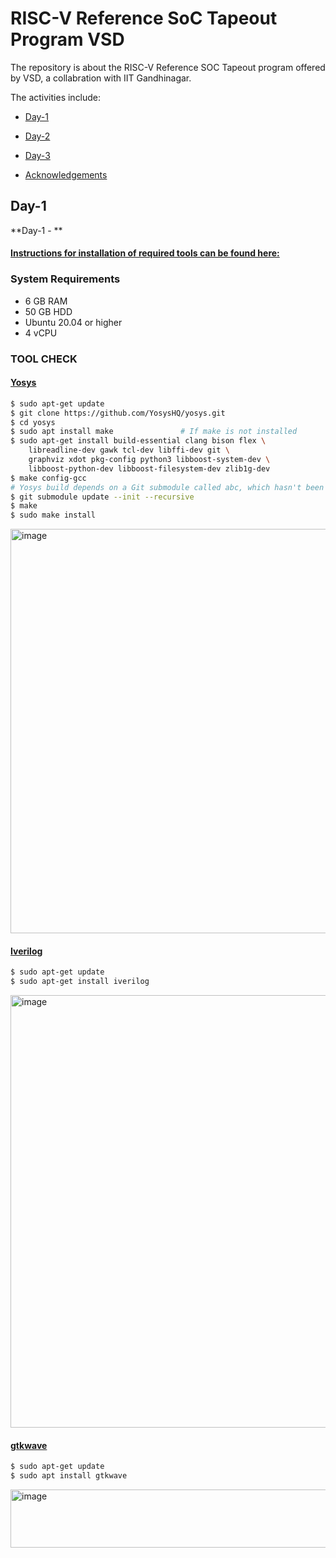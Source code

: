 # RISC-V Reference SoC Tapeout Program VSD
The repository is about the RISC-V Reference SOC Tapeout program offered by VSD, a collabration with IIT Gandhinagar.


The activities include:
<div class="toc">
  <ul>
    <li><a href="#header-1">Day-1</a></li>
  </ul>
</div>  

<div class="toc">
  <ul>
    <li><a href="#header-2">Day-2</a></li>
  </ul>
</div>  

<div class="toc">
  <ul>
    <li><a href="#header-3">Day-3</a></li>
  </ul>
</div>  

<div class="toc">
  <ul>
    <li><a href="#header-4">Acknowledgements</a></li>
  </ul>
</div>  

## <h2 id="header-1">Day-1</h2>

**Day-1 - **
#### <ins>Instructions for installation of required tools can be found here:</ins>

### **System Requirements**
- 6 GB RAM
- 50 GB HDD
- Ubuntu 20.04 or higher
- 4 vCPU


### **TOOL CHECK**

#### <ins>**Yosys**</ins>
```bash
$ sudo apt-get update
$ git clone https://github.com/YosysHQ/yosys.git
$ cd yosys
$ sudo apt install make               # If make is not installed
$ sudo apt-get install build-essential clang bison flex \
    libreadline-dev gawk tcl-dev libffi-dev git \
    graphviz xdot pkg-config python3 libboost-system-dev \
    libboost-python-dev libboost-filesystem-dev zlib1g-dev
$ make config-gcc
# Yosys build depends on a Git submodule called abc, which hasn't been initialized yet. You need to run the following command before running make
$ git submodule update --init --recursive
$ make 
$ sudo make install
```

<img width="1857" height="647" alt="image" src="https://github.com/user-attachments/assets/e703d41b-3aae-475f-abf3-d28099a1ca00" />


#### <ins>**Iverilog**</ins>
```bash
$ sudo apt-get update
$ sudo apt-get install iverilog
```

<img width="926" height="692" alt="image" src="https://github.com/user-attachments/assets/65ae1b25-4111-4c9e-8b13-76859f5955d4" />


#### <ins>**gtkwave**</ins>
```bash
$ sudo apt-get update
$ sudo apt install gtkwave
```
<img width="602" height="93" alt="image" src="https://github.com/user-attachments/assets/698e10e2-69a6-4e96-b0b1-30b4d11f2b24" />


